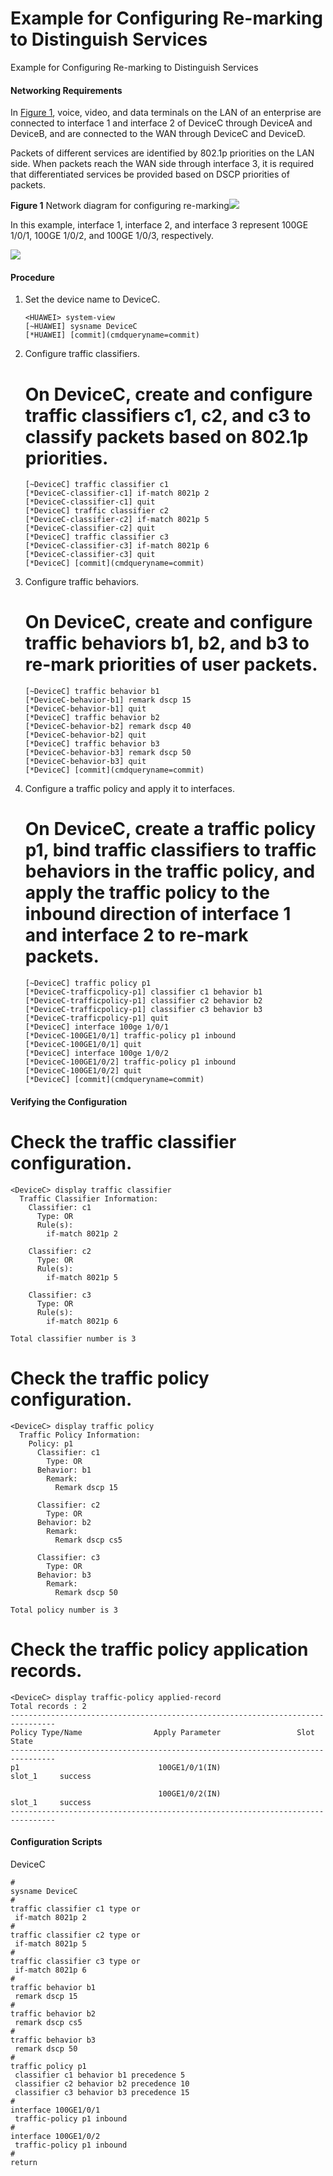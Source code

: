 Example for Configuring Re-marking to Distinguish Services
==========================================================

Example for Configuring Re-marking to Distinguish Services

#### Networking Requirements

In [Figure 1](#EN-US_TASK_0000002010277493__fig_dc_cfg_qos_006101), voice, video, and data terminals on the LAN of an enterprise are connected to interface 1 and interface 2 of DeviceC through DeviceA and DeviceB, and are connected to the WAN through DeviceC and DeviceD.

Packets of different services are identified by 802.1p priorities on the LAN side. When packets reach the WAN side through interface 3, it is required that differentiated services be provided based on DSCP priorities of packets.

**Figure 1** Network diagram for configuring re-marking![](public_sys-resources/note_3.0-en-us.png) 

In this example, interface 1, interface 2, and interface 3 represent 100GE 1/0/1, 100GE 1/0/2, and 100GE 1/0/3, respectively.


  
![](figure/en-us_image_0000002010328769.png)

#### Procedure

1. Set the device name to DeviceC.
   
   
   ```
   <HUAWEI> system-view
   [~HUAWEI] sysname DeviceC
   [*HUAWEI] [commit](cmdqueryname=commit)
   ```
2. Configure traffic classifiers.
   
   
   
   # On DeviceC, create and configure traffic classifiers **c1**, **c2**, and **c3** to classify packets based on 802.1p priorities.
   
   ```
   [~DeviceC] traffic classifier c1
   [*DeviceC-classifier-c1] if-match 8021p 2
   [*DeviceC-classifier-c1] quit
   [*DeviceC] traffic classifier c2
   [*DeviceC-classifier-c2] if-match 8021p 5
   [*DeviceC-classifier-c2] quit
   [*DeviceC] traffic classifier c3
   [*DeviceC-classifier-c3] if-match 8021p 6
   [*DeviceC-classifier-c3] quit
   [*DeviceC] [commit](cmdqueryname=commit)
   ```
3. Configure traffic behaviors.
   
   
   
   # On DeviceC, create and configure traffic behaviors **b1**, **b2**, and **b3** to re-mark priorities of user packets.
   
   ```
   [~DeviceC] traffic behavior b1
   [*DeviceC-behavior-b1] remark dscp 15
   [*DeviceC-behavior-b1] quit
   [*DeviceC] traffic behavior b2
   [*DeviceC-behavior-b2] remark dscp 40
   [*DeviceC-behavior-b2] quit
   [*DeviceC] traffic behavior b3
   [*DeviceC-behavior-b3] remark dscp 50
   [*DeviceC-behavior-b3] quit
   [*DeviceC] [commit](cmdqueryname=commit)
   ```
4. Configure a traffic policy and apply it to interfaces.
   
   
   
   # On DeviceC, create a traffic policy **p1**, bind traffic classifiers to traffic behaviors in the traffic policy, and apply the traffic policy to the inbound direction of interface 1 and interface 2 to re-mark packets.
   
   ```
   [~DeviceC] traffic policy p1
   [*DeviceC-trafficpolicy-p1] classifier c1 behavior b1
   [*DeviceC-trafficpolicy-p1] classifier c2 behavior b2
   [*DeviceC-trafficpolicy-p1] classifier c3 behavior b3
   [*DeviceC-trafficpolicy-p1] quit
   [*DeviceC] interface 100ge 1/0/1
   [*DeviceC-100GE1/0/1] traffic-policy p1 inbound
   [*DeviceC-100GE1/0/1] quit
   [*DeviceC] interface 100ge 1/0/2
   [*DeviceC-100GE1/0/2] traffic-policy p1 inbound
   [*DeviceC-100GE1/0/2] quit
   [*DeviceC] [commit](cmdqueryname=commit)
   ```

#### Verifying the Configuration

# Check the traffic classifier configuration.

```
<DeviceC> display traffic classifier
  Traffic Classifier Information:
    Classifier: c1
      Type: OR
      Rule(s):
        if-match 8021p 2

    Classifier: c2
      Type: OR
      Rule(s):
        if-match 8021p 5

    Classifier: c3
      Type: OR
      Rule(s):
        if-match 8021p 6

Total classifier number is 3 
```

# Check the traffic policy configuration.

```
<DeviceC> display traffic policy
  Traffic Policy Information: 
    Policy: p1                                                                  
      Classifier: c1                                                           
        Type: OR                                                                
      Behavior: b1                                                             
        Remark:                                                                 
          Remark dscp 15                                                        

      Classifier: c2                                                           
        Type: OR                                                                
      Behavior: b2                                                             
        Remark:                                                                 
          Remark dscp cs5                                                       

      Classifier: c3                                                           
        Type: OR                                                                
      Behavior: b3                                                             
        Remark:                                                                 
          Remark dscp 50              

Total policy number is 3
```

# Check the traffic policy application records.

```
<DeviceC> display traffic-policy applied-record
Total records : 2 
--------------------------------------------------------------------------------     
Policy Type/Name                Apply Parameter                 Slot   State          
--------------------------------------------------------------------------------            
p1                               100GE1/0/1(IN)                  slot_1     success  

                                 100GE1/0/2(IN)                  slot_1     success 
--------------------------------------------------------------------------------  
```

#### Configuration Scripts

DeviceC

```
#
sysname DeviceC
#                                                                               
traffic classifier c1 type or                                                  
 if-match 8021p 2                                                               
#                                                                               
traffic classifier c2 type or                                                  
 if-match 8021p 5                                                               
#                                                                               
traffic classifier c3 type or                                                  
 if-match 8021p 6 
#                                                                               
traffic behavior b1                                                            
 remark dscp 15                                                                 
#                                                                               
traffic behavior b2                                                            
 remark dscp cs5                                                                
#                                                                               
traffic behavior b3                                                            
 remark dscp 50 
#                                                                               
traffic policy p1                                                               
 classifier c1 behavior b1 precedence 5                                       
 classifier c2 behavior b2 precedence 10                                      
 classifier c3 behavior b3 precedence 15
#                                                                               
interface 100GE1/0/1      
 traffic-policy p1 inbound                                                      
#                                                                               
interface 100GE1/0/2 
 traffic-policy p1 inbound 
#
return
```